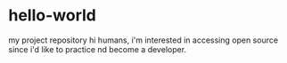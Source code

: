 # hello-world
my project repository
hi humans,
i'm interested in accessing open source since i'd like to practice nd become a developer.
